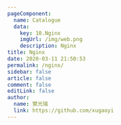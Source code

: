 ```yaml
---
pageComponent:
  name: Catalogue
  data:
    key: 10.Nginx
    imgUrl: /img/web.png
    description: Nginx
title: Nginx
date: 2020-03-11 21:50:53
permalink: /nginx/
sidebar: false
article: false
comment: false
editLink: false
author:
  name: 樊光瑞
  link: https://github.com/xugaoyi
---
```

